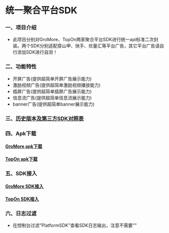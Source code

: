 # 统一聚合平台SDK

### 一、项目介绍
* 此项目分别对GroMore、TopOn两家聚合平台SDK进行统一api标准二次封装。两个SDK分别适配穿山甲、快手、优量汇等平台广告，其它平台广告请自行添加SDK进行自测！
### 二、功能特性
* 开屏广告(提供超简单开屏广告展示能力)
* 激励视频广告(提供超简单激励视频播放能力)
* 插屏广告(提供超简单插屏广告展示能力)
* 信息流广告(提供超简单信息流展示能力)
* banner广告(提供超简单banner展示能力)

### 三、[历史版本及第三方SDK对照表][1]
[1]:https://github.com/hty527/advert/wiki/版本更新 "历史版本及第三方SDK对照表"

### 四、Apk下载
#### [GroMore apk下载][2]
[2]:https://github.com/hty527/advert/releases "GroMore apk下载"

#### [TopOn apk下载][3]
[3]:https://github.com/hty527/advert/releases "TopOn apk下载"

### 五、SDK接入
#### [GroMore SDK接入][4]
[4]:https://github.com/hty527/advert/wiki/GroMore平台 "GroMore SDK接入"

#### [TopOn SDK接入][5]
[5]:https://github.com/hty527/advert/wiki/TopOn平台 "TopOn SDK接入"

### 六、日志过滤
* 在控制台过滤"PlatformSDK"查看SDK日志输出，注意不需要""